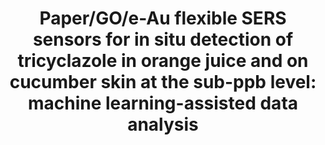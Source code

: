---
layout: detail
year: 2024
venue: "Nanoscale Advances"
title: "Paper/GO/e-Au flexible SERS sensors for in situ detection of tricyclazole in orange juice and on cucumber skin at the sub-ppb level: machine learning-assisted data analysis"
authors: ["ha-anh-nguyen", "quan-doan-mai", "dao-thi-nguyet-nga", "minh-khanh-pham", "quoc-khanh-nguyen", "trong-hiep-do", "dr-thien_van_luong", "vu-dinh-lam", "anh-tuan-le"]
ieee: "H. A. Nguyen, Q. D. Mai, D. T. N. Nga, M. K. Pham, Q. K. Nguyen, T. H. Do, V. T. Luong, V. D. Lam and A.-T. Le, \"Paper/GO/e-Au flexible SERS sensors for in situ detection of tricyclazole in orange juice and on cucumber skin at the sub-ppb level: machine learning-assisted data analysis,\" Nanoscale Advances, May 2024."
doi: "10.1039/D4NA00XXX"
project: "applied-ai-core-technologies"
---